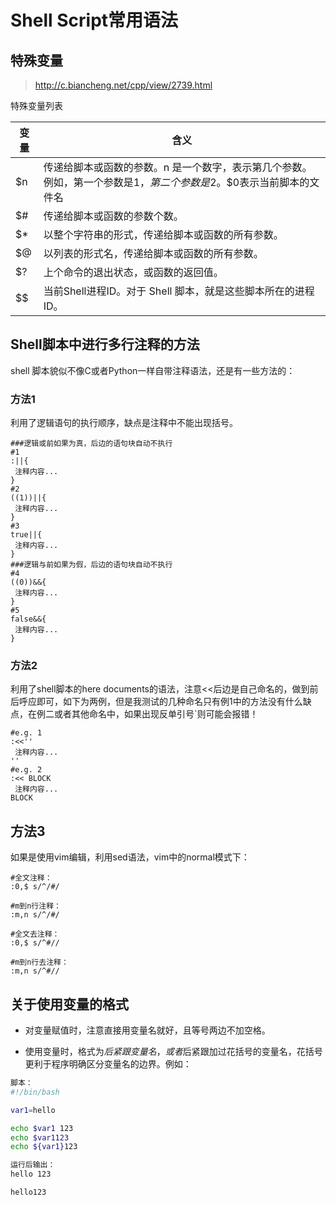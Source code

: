 # Shell Script常用语法

## 特殊变量
> http://c.biancheng.net/cpp/view/2739.html


特殊变量列表

|变量|	含义|
|---|---|	
|$n|	传递给脚本或函数的参数。n 是一个数字，表示第几个参数。例如，第一个参数是$1，第二个参数是$2。$0表示当前脚本的文件名
|$#|	传递给脚本或函数的参数个数。
|$*|	以整个字符串的形式，传递给脚本或函数的所有参数。
|$@|	以列表的形式名，传递给脚本或函数的所有参数。
|$?|	上个命令的退出状态，或函数的返回值。
|$$|	当前Shell进程ID。对于 Shell 脚本，就是这些脚本所在的进程ID。

## Shell脚本中进行多行注释的方法

shell 脚本貌似不像C或者Python一样自带注释语法，还是有一些方法的：

### 方法1
利用了逻辑语句的执行顺序，缺点是注释中不能出现括号。
~~~shell
###逻辑或前如果为真，后边的语句块自动不执行
#1
:||{
 注释内容...
}
#2
((1))||{
 注释内容...
}
#3
true||{
 注释内容...
}
###逻辑与前如果为假，后边的语句块自动不执行
#4
((0))&&{
 注释内容...
}
#5
false&&{
 注释内容...
}
~~~

### 方法2
利用了shell脚本的here documents的语法，注意<<后边是自己命名的，做到前后呼应即可，如下为两例，但是我测试的几种命名只有例1中的方法没有什么缺点，在例二或者其他命名中，如果出现反单引号`则可能会报错！
~~~shell
#e.g. 1
:<<''
 注释内容...
''
#e.g. 2
:<< BLOCK
 注释内容...
BLOCK
~~~

## 方法3
如果是使用vim编辑，利用sed语法，vim中的normal模式下：
~~~
#全文注释：
:0,$ s/^/#/

#m到n行注释：
:m,n s/^/#/

#全文去注释：
:0,$ s/^#//

#m到n行去注释：
:m,n s/^#//
~~~

## 关于使用变量的格式

* 对变量赋值时，注意直接用变量名就好，且等号两边不加空格。

* 使用变量时，格式为$后紧跟变量名，或者$后紧跟加过花括号的变量名，花括号更利于程序明确区分变量名的边界。例如：

```bash
脚本：
#!/bin/bash

var1=hello

echo $var1 123
echo $var1123
echo ${var1}123

运行后输出：
hello 123

hello123
```